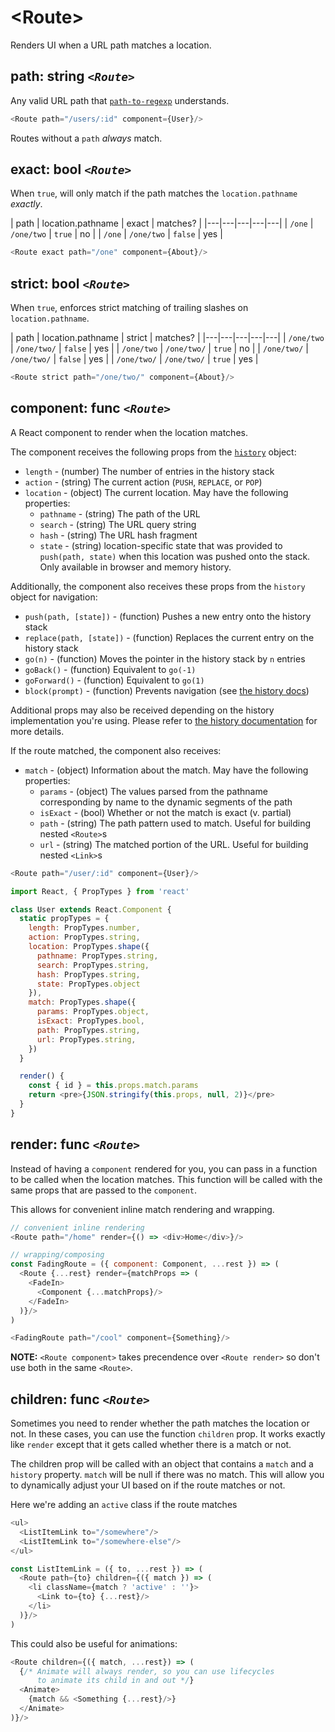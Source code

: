 # &lt;Route>

Renders UI when a URL path matches a location.

## path: string _`<Route>`_

Any valid URL path that [`path-to-regexp`](https://www.npmjs.com/package/path-to-regexp) understands.

```js
<Route path="/users/:id" component={User}/>
```

Routes without a `path` _always_ match.

## exact: bool _`<Route>`_

When `true`, will only match if the path matches the `location.pathname` _exactly_.

| path | location.pathname | exact | matches? |
|---|---|---|---|---|
| `/one`  | `/one/two`  | `true` | no |
| `/one`  | `/one/two`  | `false` | yes |

```js
<Route exact path="/one" component={About}/>
```

## strict: bool _`<Route>`_

When `true`, enforces strict matching of trailing slashes on `location.pathname`.

| path | location.pathname | strict | matches? |
|---|---|---|---|---|
| `/one/two`  | `/one/two/`  | `false` | yes |
| `/one/two`  | `/one/two/`  | `true` | no |
| `/one/two/`  | `/one/two/`  | `false` | yes |
| `/one/two/`  | `/one/two/`  | `true` | yes |

```js
<Route strict path="/one/two/" component={About}/>
```

## component: func _`<Route>`_

A React component to render when the location matches.

The component receives the following props from the [`history`](https://github.com/mjackson/history) object:

- `length` - (number) The number of entries in the history stack
- `action` - (string) The current action (`PUSH`, `REPLACE`, or `POP`)
- `location` - (object) The current location. May have the following properties:
  - `pathname` - (string) The path of the URL
  - `search` - (string) The URL query string
  - `hash` - (string) The URL hash fragment
  - `state` - (string) location-specific state that was provided to `push(path, state)` when this location was pushed onto the stack. Only available in browser and memory history.

Additionally, the component also receives these props from the `history` object for navigation:

- `push(path, [state])` - (function) Pushes a new entry onto the history stack
- `replace(path, [state])` - (function) Replaces the current entry on the history stack
- `go(n)` - (function) Moves the pointer in the history stack by `n` entries
- `goBack()` - (function) Equivalent to `go(-1)`
- `goForward()` - (function) Equivalent to `go(1)`
- `block(prompt)` - (function) Prevents navigation (see [the history docs](https://github.com/mjackson/history#blocking-transitions))

Additional props may also be received depending on the history implementation you're using. Please refer to [the history documentation](https://github.com/mjackson/history#properties) for more details.

If the route matched, the component also receives:

- `match` - (object) Information about the match. May have the following properties:
  - `params` - (object) The values parsed from the pathname corresponding by name to the dynamic segments of the path
  - `isExact` - (bool) Whether or not the match is exact (v. partial)
  - `path` - (string) The path pattern used to match. Useful for building nested `<Route>`s
  - `url` - (string) The matched portion of the URL. Useful for building nested `<Link>`s

```js
<Route path="/user/:id" component={User}/>
```

```js
import React, { PropTypes } from 'react'

class User extends React.Component {
  static propTypes = {
    length: PropTypes.number,
    action: PropTypes.string,
    location: PropTypes.shape({
      pathname: PropTypes.string,
      search: PropTypes.string,
      hash: PropTypes.string,
      state: PropTypes.object
    }),
    match: PropTypes.shape({
      params: PropTypes.object,
      isExact: PropTypes.bool,
      path: PropTypes.string,
      url: PropTypes.string,
    })
  }

  render() {
    const { id } = this.props.match.params
    return <pre>{JSON.stringify(this.props, null, 2)}</pre>
  }
}
```

## render: func _`<Route>`_

Instead of having a `component` rendered for you, you can pass in a function to be called when the location matches. This function will be called with the same props that are passed to the `component`.

This allows for convenient inline match rendering and wrapping.

```js
// convenient inline rendering
<Route path="/home" render={() => <div>Home</div>}/>

// wrapping/composing
const FadingRoute = ({ component: Component, ...rest }) => (
  <Route {...rest} render={matchProps => (
    <FadeIn>
      <Component {...matchProps}/>
    </FadeIn>
  )}/>
)

<FadingRoute path="/cool" component={Something}/>
```

**NOTE:** `<Route component>` takes precendence over `<Route render>` so don't use both in the same `<Route>`.

## children: func _`<Route>`_

Sometimes you need to render whether the path matches the location or not. In these cases, you can use the function `children` prop. It works exactly like `render` except that it gets called whether there is a match or not.

The children prop will be called with an object that contains a `match` and a `history` property. `match` will be null if there was no match. This will allow you to dynamically adjust your UI based on if the route matches or not.

Here we're adding an `active` class if the route matches

```js
<ul>
  <ListItemLink to="/somewhere"/>
  <ListItemLink to="/somewhere-else"/>
</ul>

const ListItemLink = ({ to, ...rest }) => (
  <Route path={to} children={({ match }) => (
    <li className={match ? 'active' : ''}>
      <Link to={to} {...rest}/>
    </li>
  )}/>
)
```

This could also be useful for animations:

```js
<Route children={({ match, ...rest}) => (
  {/* Animate will always render, so you can use lifecycles
      to animate its child in and out */}
  <Animate>
    {match && <Something {...rest}/>}
  </Animate>
)}/>
```
